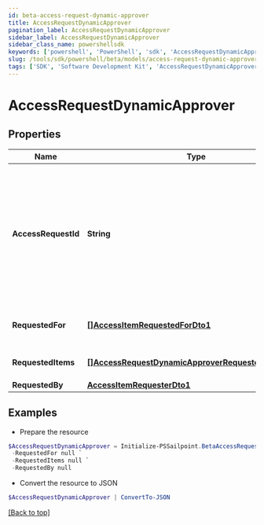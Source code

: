 ```yaml
---
id: beta-access-request-dynamic-approver
title: AccessRequestDynamicApprover
pagination_label: AccessRequestDynamicApprover
sidebar_label: AccessRequestDynamicApprover
sidebar_class_name: powershellsdk
keywords: ['powershell', 'PowerShell', 'sdk', 'AccessRequestDynamicApprover', 'BetaAccessRequestDynamicApprover'] 
slug: /tools/sdk/powershell/beta/models/access-request-dynamic-approver
tags: ['SDK', 'Software Development Kit', 'AccessRequestDynamicApprover', 'BetaAccessRequestDynamicApprover']
---
```



# AccessRequestDynamicApprover

## Properties

Name | Type | Description | Notes
------------ | ------------- | ------------- | -------------
**AccessRequestId** | **String** | Unique ID of the access request object. You can use this ID with the [Access Request Status endpoint](https://developer.sailpoint.com/idn/api/beta/list-access-request-status) to get the request's status. | [required]
**RequestedFor** | [**[]AccessItemRequestedForDto1**](access-item-requested-for-dto1) | Identities access was requested for. | [required]
**RequestedItems** | [**[]AccessRequestDynamicApproverRequestedItemsInner**](access-request-dynamic-approver-requested-items-inner) | Requested access items. | [required]
**RequestedBy** | [**AccessItemRequesterDto1**](access-item-requester-dto1) |  | [required]

## Examples

- Prepare the resource
```powershell
$AccessRequestDynamicApprover = Initialize-PSSailpoint.BetaAccessRequestDynamicApprover  -AccessRequestId 4b4d982dddff4267ab12f0f1e72b5a6d `
 -RequestedFor null `
 -RequestedItems null `
 -RequestedBy null
```

- Convert the resource to JSON
```powershell
$AccessRequestDynamicApprover | ConvertTo-JSON
```


[[Back to top]](#) 

